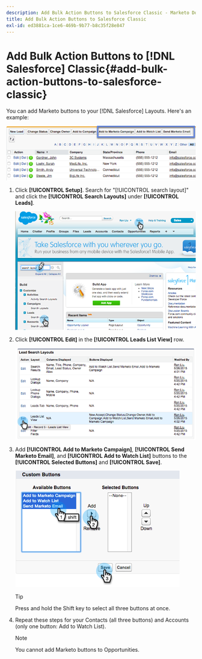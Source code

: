```yaml
---
description: Add Bulk Action Buttons to Salesforce Classic - Marketo Docs - Product Documentation
title: Add Bulk Action Buttons to Salesforce Classic
exl-id: ed3881ca-1ce6-469b-9b77-b8c35f28e847
---
```

# Add Bulk Action Buttons to [!DNL Salesforce] Classic{#add-bulk-action-buttons-to-salesforce-classic}

You can add Marketo buttons to your [!DNL Salesforce] Layouts. Here's an example:

![](assets/add-bulk-action-buttons-to-salesforce-classic-1.png)

1. Click **[!UICONTROL Setup]**. Search for "[!UICONTROL search layout]" and click the **[!UICONTROL Search Layouts]** under **[!UICONTROL Leads]**.

   ![](assets/add-bulk-action-buttons-to-salesforce-classic-2.png)

1. Click **[!UICONTROL Edit]** in the **[!UICONTROL Leads List View]** row.

   ![](assets/add-bulk-action-buttons-to-salesforce-classic-3.png)

1. Add **[!UICONTROL Add to Marketo Campaign]**, **[!UICONTROL Send Marketo Email]**, and **[!UICONTROL Add to Watch List]** buttons to the **[!UICONTROL Selected Buttons]** and **[!UICONTROL Save]**.

   ![](assets/add-bulk-action-buttons-to-salesforce-classic-4.png)

   >[!TIP]
   >
   >Press and hold the Shift key to select all three buttons at once.

1. Repeat these steps for your Contacts (all three buttons) and Accounts (only one button: Add to Watch List).

   >[!NOTE]
   >
   >You cannot add Marketo buttons to Opportunities.
